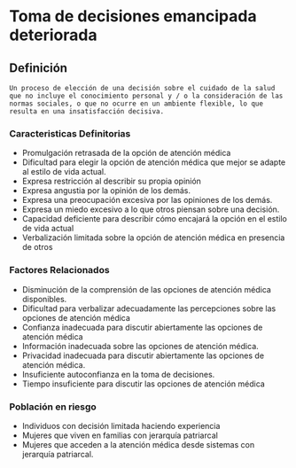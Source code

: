 # Toma de decisiones emancipada deteriorada
## Definición
	Un proceso de elección de una decisión sobre el cuidado de la salud que no incluye el conocimiento personal y / o la consideración de las normas sociales, o que no ocurre en un ambiente flexible, lo que resulta en una insatisfacción decisiva.

### Caracteristicas Definitorias
- Promulgación retrasada de la 
opción de atención médica   
- Dificultad para elegir la opción 
de atención médica que mejor 
se adapte al estilo de vida 
actual.   
- Expresa restricción al describir su 
propia opinión   
- Expresa angustia por la opinión 
de los demás.
- Expresa una preocupación 
excesiva por las opiniones de los 
demás.   
- Expresa un miedo excesivo a lo 
que otros piensan sobre una 
decisión.   
- Capacidad deficiente para 
describir cómo encajará la 
opción en el estilo de vida 
actual   
- Verbalización limitada sobre la 
opción de atención médica en 
presencia de otros  

### Factores Relacionados
- Disminución de la comprensión de 
las opciones de atención médica 
disponibles.   
- Dificultad para verbalizar 
adecuadamente las 
percepciones sobre las 
opciones de atención médica   
- Confianza inadecuada para 
discutir abiertamente las 
opciones de atención médica    
- Información inadecuada sobre las 
opciones de atención médica.   
- Privacidad inadecuada para 
discutir abiertamente las 
opciones de atención médica.   
- Insuficiente autoconfianza en la 
toma de decisiones.   
- Tiempo insuficiente para discutir 
las opciones de atención 
médica   

### Población en riesgo
- Individuos con decisión limitada haciendo experiencia
- Mujeres que viven en familias con jerarquía patriarcal   
- Mujeres que acceden a la atención 
médica desde sistemas con jerarquía patriarcal.

